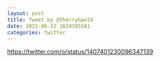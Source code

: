 ```yaml
--- 
layout: post 
title: Tweet by @SherryGao14 
date: 2021-06-22 1624385581 
categories: twitter 
--- 
```

https://twitter.com/o/status/1407401230096347139